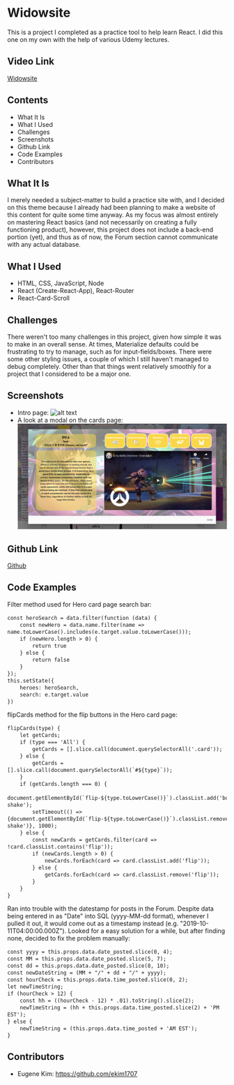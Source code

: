 # Widowsite

This is a project I completed as a practice tool to help learn React. I did this one on my own with the help of various Udemy lectures.

## Video Link
[Widowsite](https://youtu.be/fxX90aPSra8)

## Contents
  * What It Is
  * What I Used
  * Challenges
  * Screenshots
  * Github Link
  * Code Examples
  * Contributors

## What It Is
I merely needed a subject-matter to build a practice site with, and I decided on this theme because I already had been planning to make a website of this content for quite some time anyway. As my focus was almost entirely on mastering React basics (and not necessarily on creating a fully functioning product), however, this project does not include a back-end portion (yet), and thus as of now, the Forum section cannot communicate with any actual database.

## What I Used
  * HTML, CSS, JavaScript, Node
  * React (Create-React-App), React-Router
  * React-Card-Scroll

## Challenges
There weren't too many challenges in this project, given how simple it was to make in an overall sense. At times, Materialize defaults could be frustrating to try to manage, such as for input-fields/boxes. There were some other styling issues, a couple of which I still haven't managed to debug completely. Other than that things went relatively smoothly for a project that I considered to be a major one.

## Screenshots
  * Intro page:
![alt text](https://github.com/ekim1707/widowsite/blob/master/intropage.png 'intropage.png')
  * A look at a modal on the cards page:
![alt text](https://github.com/ekim1707/widowsite/blob/master/modalpage.png 'modalpage.png')

## Github Link
[Github](https://github.com/ekim1707/widowsite)

## Code Examples
  Filter method used for Hero card page search bar:
```
const heroSearch = data.filter(function (data) {
    const newHero = data.name.filter(name => name.toLowerCase().includes(e.target.value.toLowerCase()));
    if (newHero.length > 0) {
        return true
    } else {
        return false
    }
});
this.setState({
    heroes: heroSearch,
    search: e.target.value
})
```
  flipCards method for the flip buttons in the Hero card page:
```
flipCards(type) {
    let getCards;
    if (type === 'All') {
        getCards = [].slice.call(document.querySelectorAll('.card'));
    } else {
        getCards = [].slice.call(document.querySelectorAll(`#${type}`));
    }
    if (getCards.length === 0) {
        document.getElementById(`flip-${type.toLowerCase()}`).classList.add('body-shake');
        setTimeout(() => {document.getElementById(`flip-${type.toLowerCase()}`).classList.remove('body-shake')}, 1000);
    } else {
        const newCards = getCards.filter(card => !card.classList.contains('flip'));
        if (newCards.length > 0) {
            newCards.forEach(card => card.classList.add('flip'));
        } else {
            getCards.forEach(card => card.classList.remove('flip'));
        }
    }
}
```
 Ran into trouble with the datestamp for posts in the Forum. Despite data being entered in as "Date" into SQL (yyyy-MM-dd format), whenever I pulled it out, it would come out as a timestamp instead (e.g. "2019-10-11T04:00:00.000Z"). Looked for a easy solution for a while, but after finding none, decided to fix the problem manually:
```
const yyyy = this.props.data.date_posted.slice(0, 4);
const MM = this.props.data.date_posted.slice(5, 7);
const dd = this.props.data.date_posted.slice(8, 10);
const newDateString = (MM + "/" + dd + "/" + yyyy);
const hourCheck = this.props.data.time_posted.slice(0, 2);
let newTimeString;
if (hourCheck > 12) {
    const hh = ((hourCheck - 12) * .01).toString().slice(2);
    newTimeString = (hh + this.props.data.time_posted.slice(2) + 'PM EST');
} else {
    newTimeString = (this.props.data.time_posted + 'AM EST');
}
```
## Contributors 
* Eugene Kim: https://github.com/ekim1707 
